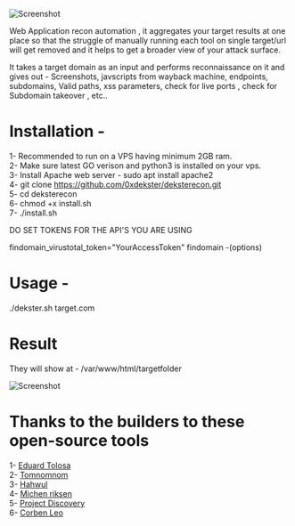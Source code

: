 ![Screenshot](/screenshot1.png)

Web Application recon automation , it aggregates your target results at one place so that the struggle of manually running each tool on single target/url will get removed and it helps to get a broader view of your attack surface.

It takes a target domain as an input and performs reconnaissance on it and gives out  - Screenshots, javscripts from wayback machine, endpoints, subdomains, Valid paths, xss parameters, check for live ports , check for Subdomain takeover , etc..

# Installation - 

1- Recommended to run on a VPS having minimum 2GB ram.\
2- Make sure latest GO verison and python3 is installed on your vps.\
3- Install Apache web server - sudo apt install apache2 \
4- git clone https://github.com/0xdekster/deksterecon.git \
5- cd deksterecon\
6- chmod +x install.sh\
7- ./install.sh

DO SET TOKENS FOR THE API'S YOU ARE USING

findomain_virustotal_token="YourAccessToken" findomain -(options)

# Usage - 

./dekster.sh target.com

# Result

They will show at - /var/www/html/targetfolder

![Screenshot](/screenshot.png)

# Thanks to the builders to these open-source tools

1- [Eduard Tolosa](https://github.com/Edu4rdSHL/findomain)\
2- [Tomnomnom](https://github.com/tomnomnom)\
3- [Hahwul](https://github.com/hahwul/dalfox)\
4- [Michen riksen](https://github.com/michenriksen/aquatone)\
5- [Project Discovery](https://github.com/projectdiscovery)\
6- [Corben Leo](https://github.com/projectdiscovery)
